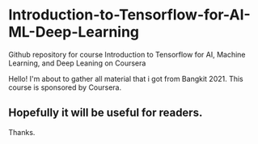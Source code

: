 # Introduction-to-Tensorflow-for-AI-ML-Deep-Learning
Github repository for course Introduction to Tensorflow for AI, Machine Learning, and Deep Leaning on Coursera

Hello!
I'm about to gather all material that i got from Bangkit 2021. This course is sponsored by Coursera.
## Hopefully it will be useful for readers.
Thanks.
